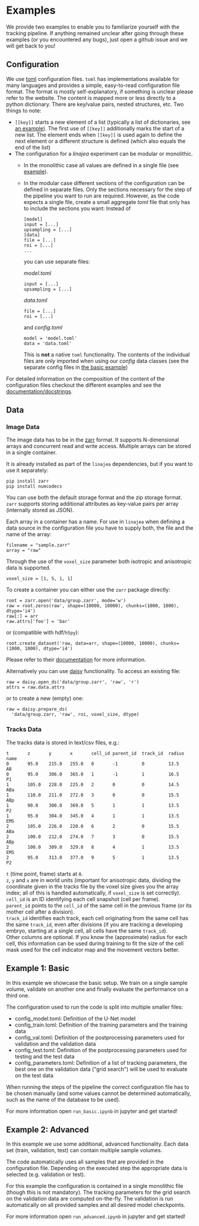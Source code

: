 Examples
==========

We provide two examples to enable you to familiarize yourself with the tracking pipeline.
If anything remained unclear after going through these examples (or you encountered any bugs), just open a github issue and we will get back to you!


Configuration
---------------

We use [toml](https://toml.io) configuration files.
`toml` has implementations available for many languages and provides a simple, easy-to-read configuration file format.
The format is mostly self-explanatory, if something is unclear please refer to the website.
The content is mapped more or less directly to a python dictionary.
There are key/value pairs, nested structures, etc.
Two things to note:
 - `[[key]]` starts a new element of a list (typically a list of dictionaries, see [an example](example_basic/config_parameters.toml)). The first use of `[[key]]` additionally marks the start of a new list. The element ends when `[[key]]` is used again to define the next element or a different structure is defined (which also equals the end of the list)
 - The configuration for a *linajea* experiment can be modular or monolithic.
   - In the monolithic case all values are defined in a single file (see [example](example_advanced/config.toml)).
   - In the modular case different sections of the configuration can be defined in separate files. Only the sections necessary for the step of the pipeline you want to run are required. However, as the code expects a single file, create a small aggregate *toml* file that only has to include the sections you want:
 Instead of
        ```
        [model]
        input = [...]
        upsampling = [...]
        [data]
        file = [...]
        roi = [...]
        ...
        ```
        you can use separate files:

        *model.toml*
        ```
        input = [...]
        upsampling = [...]
        ```
        *data.toml*
        ```
        file = [...]
        roi = [...]
        ```
        and *config.toml*
        ```
        model = 'model.toml'
        data = 'data.toml'
        ```
        This is **not** a native `toml` functionality.
        The contents of the individual files are only imported when using our *config* data classes (see the separate config files in [the basic example](example_basic))

For detailed information on the composition of the content of the configuration files checkout the different examples and see the [documentation/docstrings](../linajea/config).


Data
-----

### Image Data

The image data has to be in the [zarr](https://zarr.readthedocs.io/en/stable/) format.
It supports N-dimensional arrays and concurrent read and write access.
Multiple arrays can be stored in a single container.

It is already installed as part of the `linajea` dependencies, but if you want to use it separately:
```
pip install zarr
pip install numcodecs
```

You can use both the default storage format and the zip storage format.
`zarr` supports storing additional attributes as key-value pairs per array (internally stored as JSON).

Each array in a container has a name.
For use in `linajea` when defining a data source in the configuration file you have to supply both, the file and the name of the array:
```
filename = "sample.zarr"
array = "raw"
```

Through the use of the `voxel_size` parameter both isotropic and anisotropic data is supported.
```
voxel_size = [1, 5, 1, 1]
```


To create a container you can either use the `zarr` package directly:
```
root = zarr.open('data/group.zarr', mode='w')
raw = root.zeros(raw', shape=(10000, 10000), chunks=(1000, 1000), dtype='i4')
raw[:] = arr
raw.attrs['foo'] = 'bar'
```
or (compatible with hdf/`h5py`):
```
root.create_dataset('raw, data=arr, shape=(10000, 10000), chunks=(1000, 1000), dtype='i4')
```
Please refer to their [documentation](https://zarr.readthedocs.io/en/stable/) for more information.

Alternatively you can use [daisy](https://github.com/funkelab/daisy) functionality.
To access an existing file:
```
raw = daisy.open_ds('data/group.zarr', 'raw', 'r')
attrs = raw.data.attrs
```

or to create a new (empty) one:
```
raw = daisy.prepare_ds(
  'data/group.zarr, 'raw', roi, voxel_size, dtype)
```

### Tracks Data

The tracks data is stored in text/csv files, e.g.:
```
t       z       y       x       cell_id parent_id  track_id  radius  name
0       95.0    215.0   255.0   0       -1         0         13.5    AB
0       95.0    306.0   365.0   1       -1         1         16.5    P1
1       105.0   228.0   225.0   2       0          0         14.5    ABa
1       110.0   211.0   272.0   3       0          0         15.5    ABp
1       90.0    300.0   369.0   5       1          1         13.5    P2
1       95.0    304.0   345.0   4       1          1         13.5    EMS
2       105.0   226.0   220.0   6       2          0         15.5    ABa
2       100.0   212.0   274.0   7       3          0         15.5    ABp
2       100.0   309.0   329.0   8       4          1         13.5    EMS
2       95.0    313.0   377.0   9       5          1         13.5    P2
```

`t` (time point, frame) starts at `0`.\
`z`, `y` and `x` are in world units (important for anisotropic data, dividing the coordinate given in the tracks file by the voxel size gives you the array index; all of this is handled automatically, if `voxel_size` is set correctly).\
`cell_id` is an ID identifying each cell snapshot (cell per frame).\
`parent_id` points to the `cell_id` of the same cell in the previous frame (or its mother cell after a division).\
`track_id` identifies each track, each cell originating from the same cell has the same `track_id`, even after divisions (if you are tracking a developing embryo, starting at a single cell, all cells have the same `track_id`).\
Other columns are optional. If you know the (approximate) radius for each cell, this information can be used during training to fit the size of the cell mask used for the cell indicator map and the movement vectors better.


Example 1: Basic
------------------

In this example we showcase the basic setup.
We train on a single sample volume, validate on another one and finally evaluate the performance on a third one.

The configuration used to run the code is split into multiple smaller files:
 - config\_model.toml: Definition of the U-Net model
 - config\_train.toml: Definition of the training parameters and the training data
 - config\_val.toml: Definition of the postprocessing parameters used for validation and the validation data
 - config\_test.toml: Definition of the postprocessing parameters used for testing and the test data
 - config\_parameters.toml: Definition of a list of tracking parameters, the best one on the validation data ("grid search") will be used to evaluate on the test data

When running the steps of the pipeline the correct configuration file has to be chosen manually (and some values cannot be determined automatically, such as the name of the database to be used).

For more information open `run_basic.ipynb` in jupyter and get started!

Example 2: Advanced
---------------------

In this example we use some additional, advanced functionality.
Each data set (train, validation, test) can contain multiple sample volumes.

The code automatically uses all samples that are provided in the configuration file.
Depending on the executed step the appropriate data is selected (e.g. validation or test).

For this example the configuration is contained in a single monolithic file (though this is not mandatory).
The tracking parameters for the grid search on the validation data are computed on-the-fly.
The validation is run automatically on all provided samples and all desired model checkpoints.

For more information open `run_advanced.ipynb` in jupyter and get started!
